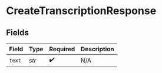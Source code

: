 # CreateTranscriptionResponse


## Fields

| Field              | Type               | Required           | Description        |
| ------------------ | ------------------ | ------------------ | ------------------ |
| `text`             | *str*              | :heavy_check_mark: | N/A                |